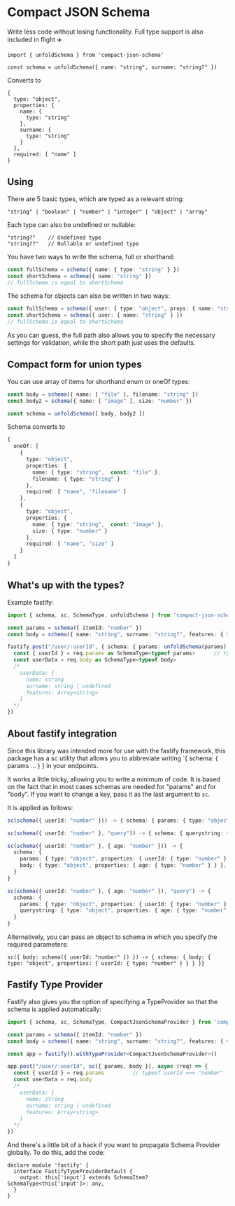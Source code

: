 # Compact JSON Schema

Write less code without losing functionality. Full type support is also included in flight ✈️

```
import { unfoldSchema } from 'compact-json-schema'

const schema = unfoldSchema({ name: "string", surname: "string?" })
```

Converts to 
```
{
  type: "object",
  properties: {
    name: {
      type: "string"
    },
    surname: {
      type: "string"
    }
  },
  required: [ "name" ]
}
```

## Using

There are 5 basic types, which are typed as a relevant string:

```
"string" | "boolean" | "number" | "integer" | "object" | "array"
```

Each type can also be undefined or nullable:

```
"string?"    // Undefined type
"string??"   // Nullable or undefined type
```

You have two ways to write the schema, full or shorthand:

```ts
const fullSchema = schema({ name: { type: "string" } })
const shortSchema = schema({ name: "string" })
// fullSchema is equal to shortSchema
```

The schema for objects can also be written in two ways:
```ts
const fullSchema = schema({ user: { type: "object", props: { name: "string" } } })
const shortSchema = schema({ user: { name: "string" } })
// fullSchema is equal to shortSchema
```

As you can guess, the full path also allows you to specify the necessary settings for validation, while the short path just uses the defaults.

## Compact form for union types

You can use array of items for shorthand enum or oneOf types:

```ts
const body = schema({ name: [ "file" ], filename: "string" })
const body2 = schema({ name: [ "image" ], size: "number" })

const schema = unfoldSchema([ body, body2 ])
```

Schema converts to
```ts
{
  oneOf: [
    {
      type: "object",
      properties: { 
        name: { type: "string",  const: "file" },
        filename: { type: "string" }
      },
      required: [ "name", "filename" ]
    },
    {
      type: "object",
      properties: { 
        name: { type: "string",  const: "image" },
        size: { type: "number" }
      },
      required: [ "name", "size" ]
    }
  ]
}
```

## What's up with the types?

Example fastify:

```ts
import { schema, sc, SchemaType, unfoldSchema } from 'compact-json-schema'

const params = schema({ itemId: "number" })
const body = schema({ name: "string", surname: "string?", features: { type: "array", items: "string" } })

fastify.post("/user/:userId", { schema: { params: unfoldSchema(params), body: unfoldSchema(body) } }, async (req) => {
  const { userId } = req.params as SchemaType<typeof params>      // typeof userId === "number"
  const userData = req.body as SchemaType<typeof body>  
  /*
    userData: {
      name: string
      surname: string | undefined
      features: Array<string>
    }
  */
})

```

## About fastify integration

Since this library was intended more for use with the fastify framework, this package has a sc utility that allows you to abbreviate writing `{ schema: { params ... } } in your endpoints.

It works a little tricky, allowing you to write a minimum of code. It is based on the fact that in most cases schemas are needed for "params" and for "body". If you want to change a key, pass it as the last argument to `sc`.

It is applied as follows:

```ts
sc(schema({ userId: "number" })) -> { schema: { params: { type: "object", properties: { userId: { type: "number" } } } }}

sc(schema({ userId: "number" }, "query")) -> { schema: { querystring: { type: "object", properties: { userId: { type: "number" } } } }}

sc(schema({ userId: "number" }, { age: "number" })) -> { 
  schema: { 
    params: { type: "object", properties: { userId: { type: "number" } } },
    body: { type: "object", properties: { age: { type: "number" } } },
  }
}

sc(schema({ userId: "number" }, { age: "number" }), "query") -> { 
  schema: { 
    params: { type: "object", properties: { userId: { type: "number" } } },
    querystring: { type: "object", properties: { age: { type: "number" } } },
  }
}
```

Alternatively, you can pass an object to schema in which you specify the required parameters:

```
sc({ body: schema({ userId: "number" }) }) -> { schema: { body: { type: "object", properties: { userId: { type: "number" } } } }}
```

## Fastify Type Provider

Fastify also gives you the option of specifying a TypeProvider so that the schema is applied automatically:

```ts
import { schema, sc, SchemaType, CompactJsonSchemaProvider } from 'compact-json-schema'

const params = schema({ itemId: "number" })
const body = schema({ name: "string", surname: "string?", features: { type: "array", items: "string" } })

const app = fastify().withTypeProvider<CompactJsonSchemaProvider>()

app.post("/user/:userId", sc({ params, body }), async (req) => {
  const { userId } = req.params         // typeof userId === "number"
  const userData = req.body
  /*
    userData: {
      name: string
      surname: string | undefined
      features: Array<string>
    }
  */
})

```

And there's a little bit of a hack if you want to propagate Schema Provider globally. To do this, add the code:

```
declare module 'fastify' {
  interface FastifyTypeProviderDefault {
    output: this['input'] extends SchemaItem? SchemaType<this['input']>: any,
  }
}
```